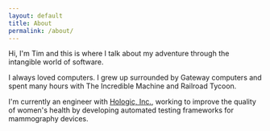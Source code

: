 ```yaml
---
layout: default
title: About
permalink: /about/
---
```


Hi, I'm Tim and this is where I talk about my adventure through the intangible world of software.

I always loved computers. I grew up surrounded by Gateway computers and spent many hours with The Incredible Machine and Railroad Tycoon.

I'm currently an engineer with [Hologic, Inc.](http://www.hologic.com), working to improve the quality of women's health by developing automated testing frameworks for mammography devices.
